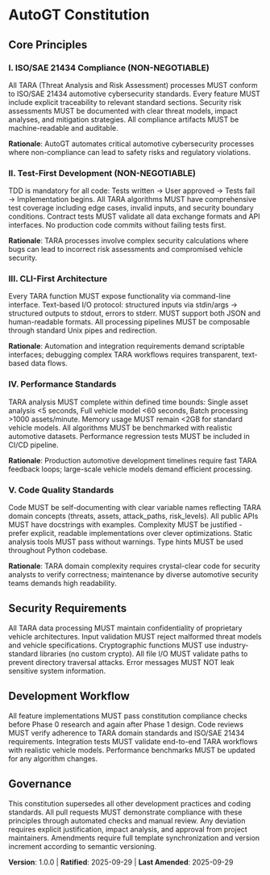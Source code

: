 <!--
Sync Impact Report:
- Version change: new → 1.0.0 (initial version)
- New constitution created for AutoGT TARA automation system
- Principles added: ISO/SAE 21434 Compliance, Test-First Development, CLI-First Architecture, Performance Standards, Code Quality Standards
- Templates requiring updates: ✅ plan-template.md (updated Constitution Check gates), ✅ spec-template.md (already aligned), ✅ tasks-template.md (added TARA-specific task rules)
- Follow-up TODOs: None - all placeholders resolved
-->

# AutoGT Constitution

## Core Principles

### I. ISO/SAE 21434 Compliance (NON-NEGOTIABLE)

All TARA (Threat Analysis and Risk Assessment) processes MUST conform to ISO/SAE 21434 automotive cybersecurity standards. Every feature MUST include explicit traceability to relevant standard sections. Security risk assessments MUST be documented with clear threat models, impact analyses, and mitigation strategies. All compliance artifacts MUST be machine-readable and auditable.

**Rationale**: AutoGT automates critical automotive cybersecurity processes where non-compliance can lead to safety risks and regulatory violations.

### II. Test-First Development (NON-NEGOTIABLE)

TDD is mandatory for all code: Tests written → User approved → Tests fail → Implementation begins. All TARA algorithms MUST have comprehensive test coverage including edge cases, invalid inputs, and security boundary conditions. Contract tests MUST validate all data exchange formats and API interfaces. No production code commits without failing tests first.

**Rationale**: TARA processes involve complex security calculations where bugs can lead to incorrect risk assessments and compromised vehicle security.

### III. CLI-First Architecture

Every TARA function MUST expose functionality via command-line interface. Text-based I/O protocol: structured inputs via stdin/args → structured outputs to stdout, errors to stderr. MUST support both JSON and human-readable formats. All processing pipelines MUST be composable through standard Unix pipes and redirection.

**Rationale**: Automation and integration requirements demand scriptable interfaces; debugging complex TARA workflows requires transparent, text-based data flows.

### IV. Performance Standards

TARA analysis MUST complete within defined time bounds: Single asset analysis <5 seconds, Full vehicle model <60 seconds, Batch processing >1000 assets/minute. Memory usage MUST remain <2GB for standard vehicle models. All algorithms MUST be benchmarked with realistic automotive datasets. Performance regression tests MUST be included in CI/CD pipeline.

**Rationale**: Production automotive development timelines require fast TARA feedback loops; large-scale vehicle models demand efficient processing.

### V. Code Quality Standards

Code MUST be self-documenting with clear variable names reflecting TARA domain concepts (threats, assets, attack_paths, risk_levels). All public APIs MUST have docstrings with examples. Complexity MUST be justified - prefer explicit, readable implementations over clever optimizations. Static analysis tools MUST pass without warnings. Type hints MUST be used throughout Python codebase.

**Rationale**: TARA domain complexity requires crystal-clear code for security analysts to verify correctness; maintenance by diverse automotive security teams demands high readability.

## Security Requirements

All TARA data processing MUST maintain confidentiality of proprietary vehicle architectures. Input validation MUST reject malformed threat models and vehicle specifications. Cryptographic functions MUST use industry-standard libraries (no custom crypto). All file I/O MUST validate paths to prevent directory traversal attacks. Error messages MUST NOT leak sensitive system information.

## Development Workflow

All feature implementations MUST pass constitution compliance checks before Phase 0 research and again after Phase 1 design. Code reviews MUST verify adherence to TARA domain standards and ISO/SAE 21434 requirements. Integration tests MUST validate end-to-end TARA workflows with realistic vehicle models. Performance benchmarks MUST be updated for any algorithm changes.

## Governance

This constitution supersedes all other development practices and coding standards. All pull requests MUST demonstrate compliance with these principles through automated checks and manual review. Any deviation requires explicit justification, impact analysis, and approval from project maintainers. Amendments require full template synchronization and version increment according to semantic versioning.

**Version**: 1.0.0 | **Ratified**: 2025-09-29 | **Last Amended**: 2025-09-29
